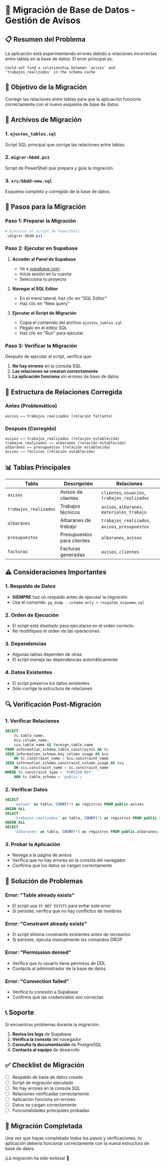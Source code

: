 # 🔄 Migración de Base de Datos - Gestión de Avisos

## 📋 Resumen del Problema

La aplicación está experimentando errores debido a relaciones incorrectas entre tablas en la base de datos. El error principal es:

```
Could not find a relationship between 'avisos' and 'trabajos_realizados' in the schema cache
```

## 🎯 Objetivo de la Migración

Corregir las relaciones entre tablas para que la aplicación funcione correctamente con el nuevo esquema de base de datos.

## 📁 Archivos de Migración

### 1. `ajustes_tables.sql`
Script SQL principal que corrige las relaciones entre tablas.

### 2. `migrar-bbdd.ps1`
Script de PowerShell que prepara y guía la migración.

### 3. `src/bbdd-new.sql`
Esquema completo y corregido de la base de datos.

## 🚀 Pasos para la Migración

### Paso 1: Preparar la Migración
```powershell
# Ejecutar el script de PowerShell
.\migrar-bbdd.ps1
```

### Paso 2: Ejecutar en Supabase

1. **Acceder al Panel de Supabase**
   - Ve a [supabase.com](https://supabase.com)
   - Inicia sesión en tu cuenta
   - Selecciona tu proyecto

2. **Navegar al SQL Editor**
   - En el menú lateral, haz clic en "SQL Editor"
   - Haz clic en "New query"

3. **Ejecutar el Script de Migración**
   - Copia el contenido del archivo `ajustes_tables.sql`
   - Pégalo en el editor SQL
   - Haz clic en "Run" para ejecutar

### Paso 3: Verificar la Migración

Después de ejecutar el script, verifica que:

1. **No hay errores** en la consola SQL
2. **Las relaciones se crearon correctamente**
3. **La aplicación funciona** sin errores de base de datos

## 🔧 Estructura de Relaciones Corregida

### Antes (Problemático)
```
avisos ←→ trabajos_realizados (relación faltante)
```

### Después (Corregido)
```
avisos ←→ trabajos_realizados (relación establecida)
trabajos_realizados ←→ albaranes (relación establecida)
albaranes ←→ presupuestos (relación establecida)
avisos ←→ facturas (relación establecida)
```

## 📊 Tablas Principales

| Tabla | Descripción | Relaciones |
|-------|-------------|------------|
| `avisos` | Avisos de clientes | `clientes`, `usuarios`, `trabajos_realizados` |
| `trabajos_realizados` | Trabajos técnicos | `avisos`, `albaranes`, `materiales_trabajo` |
| `albaranes` | Albaranes de trabajo | `trabajos_realizados`, `avisos`, `presupuestos` |
| `presupuestos` | Presupuestos para clientes | `albaranes`, `avisos` |
| `facturas` | Facturas generadas | `avisos`, `clientes` |

## ⚠️ Consideraciones Importantes

### 1. **Respaldo de Datos**
- **SIEMPRE** haz un respaldo antes de ejecutar la migración
- Usa el comando: `pg_dump --schema-only > respaldo_esquema.sql`

### 2. **Orden de Ejecución**
- El script está diseñado para ejecutarse en el orden correcto
- No modifiques el orden de las operaciones

### 3. **Dependencias**
- Algunas tablas dependen de otras
- El script maneja las dependencias automáticamente

### 4. **Datos Existentes**
- El script preserva los datos existentes
- Solo corrige la estructura de relaciones

## 🔍 Verificación Post-Migración

### 1. **Verificar Relaciones**
```sql
SELECT 
    tc.table_name, 
    kcu.column_name, 
    ccu.table_name AS foreign_table_name
FROM information_schema.table_constraints AS tc 
JOIN information_schema.key_column_usage AS kcu
    ON tc.constraint_name = kcu.constraint_name
JOIN information_schema.constraint_column_usage AS ccu
    ON ccu.constraint_name = tc.constraint_name
WHERE tc.constraint_type = 'FOREIGN KEY' 
    AND tc.table_schema = 'public';
```

### 2. **Verificar Datos**
```sql
SELECT 
    'avisos' as tabla, COUNT(*) as registros FROM public.avisos
UNION ALL
SELECT 
    'trabajos_realizados' as tabla, COUNT(*) as registros FROM public.trabajos_realizados
UNION ALL
SELECT 
    'albaranes' as tabla, COUNT(*) as registros FROM public.albaranes;
```

### 3. **Probar la Aplicación**
- Navega a la página de avisos
- Verifica que no hay errores en la consola del navegador
- Confirma que los datos se cargan correctamente

## 🚨 Solución de Problemas

### Error: "Table already exists"
- El script usa `IF NOT EXISTS` para evitar este error
- Si persiste, verifica que no hay conflictos de nombres

### Error: "Constraint already exists"
- El script elimina constraints existentes antes de recrearlos
- Si persiste, ejecuta manualmente los comandos DROP

### Error: "Permission denied"
- Verifica que tu usuario tiene permisos de DDL
- Contacta al administrador de la base de datos

### Error: "Connection failed"
- Verifica tu conexión a Supabase
- Confirma que las credenciales son correctas

## 📞 Soporte

Si encuentras problemas durante la migración:

1. **Revisa los logs** de Supabase
2. **Verifica la consola** del navegador
3. **Consulta la documentación** de PostgreSQL
4. **Contacta al equipo** de desarrollo

## ✅ Checklist de Migración

- [ ] Respaldo de base de datos creado
- [ ] Script de migración ejecutado
- [ ] No hay errores en la consola SQL
- [ ] Relaciones verificadas correctamente
- [ ] Aplicación funciona sin errores
- [ ] Datos se cargan correctamente
- [ ] Funcionalidades principales probadas

## 🎉 Migración Completada

Una vez que hayas completado todos los pasos y verificaciones, tu aplicación debería funcionar correctamente con la nueva estructura de base de datos.

¡La migración ha sido exitosa! 🚀
